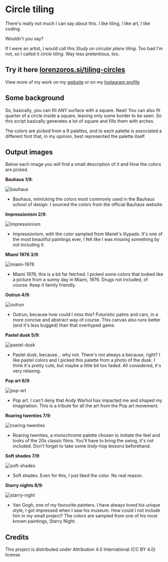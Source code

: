 # Circle tiling

There's really not much I can say about this. I like tiling, I like art, I like coding.

Wouldn't you say?

If I were an artist, I would call this *Study on circular plane tiling*. Too bad I'm not, so I called it *circle tiling*. Way less pretentious, too.

## Try it here [lorenzoros.si/tiling-circles](https://www.lorenzoros.si/circle-tiling)

View more of my work on my [website](https://www.lorenzoros.si) or on my [Instagram profile](https://www.instagram.com/lorossi97)

## Some background

So, basically, you can fill ANY surface with a square. Neat! You can also fit quarter of a circle inside a square, leaving only some border to be seen. So this script basically generates a lot of square and fills them with arches.

The colors are picked from a 9 palettes, and to each palette is associated a different font that, in my opinion, best represented the palette itself.

## Output images

Below each image you will find a small description of it and How the colors are picked.

**Bauhaus 1/9**:

![bauhaus](output/bauhaus.png)

- Bauhaus, mimicking the colors most commonly used in the Bauhaus school of design. I sourced the colors from the official Bauhaus website.

**Impressionism 2/9**:

![impressionism](output/impressionism.png)

- Impressionism, with the color sampled from Manet's lilypads. It's one of the most beautiful paintings ever, I felt like I was missing something by not including it.

**Miami 1976 3/9**:

![miami-1976](output/miami-1976.png)

- Miami 1976, this is a bit far fetched. I picked some colors that looked like a picture from a sunny day in Miami, 1976. Drugs not included, of course. Keep it family friendly.

**Outrun 4/9**:

![outrun](output/outrun.png)

- Outrun, because how could I miss this? Futuristic palms and cars, in a more concise and abstract way of course. This canvas also runs better (and it's less bugged) than that overhyped game.

**Pastel dusk 5/9**:

![pastel-dusk](output/pastel-dusk.png)

- Pastel dusk, because... why not. There's not always a because, right? I like pastel colors and I picked this palette from a photo of the dusk. I think it's pretty cute, but maybe a little bit too faded. All considered, it's very relaxing.

**Pop art 6/9**:

![pop-art](output/pop-art.png)

- Pop art. I can't deny that Andy Warhol has impacted me and shaped my imagination. This is a tribute for all the art from the Pop art movement.

**Roaring twenties 7/9**:

![roaring-twenties](output/roaring-twenties.png)

- Roaring twenties, a monochrome palette chosen to imitate the feel and looks of the 20s classic films. You'll have to bring the swing, it's not included. Don't forget to take some lindy-hop lessons beforehand.

**Soft shades 7/9**:

![soft-shades](output/soft-shades.png)

- Soft shades. Even for this, I just liked the color. No real reason.

**Starry nights 8/9**:

![starry-night](output/starry-night.png)

- Van Gogh, one of my favourite painters. I have always loved his unique style, I got impressed when I saw his museum. How could I not include him in my small project? The colors are sampled from one of his most known paintings, Starry Night.

## Credits

This project is distributed under Attribution 4.0 International (CC BY 4.0) license.
